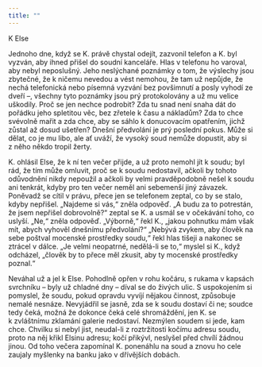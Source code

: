 ```yaml
---
title: ""
---
```


K Else

Jednoho dne, když se K. právě chystal odejít, zazvonil telefon a K.
byl vyzván, aby ihned přišel do soudní kanceláře.
Hlas v telefonu ho varoval, aby nebyl neposlušný.
Jeho neslýchané poznámky o tom, že výslechy jsou zbytečné, že k ničemu nevedou a vést nemohou, že tam už nepůjde, že nechá telefonická nebo písemná vyzvání bez povšimnutí a posly vyhodí ze dveří –, všechny tyto poznámky jsou prý protokolovány a už mu velice uškodily.
Proč se jen nechce podrobit? Zda tu snad není snaha dát do pořádku jeho spletitou věc, bez zřetele k času a nákladům? Zda to chce svévolně mařit a zda chce, aby se sáhlo k donucovacím opatřením, jichž zůstal až dosud ušetřen? Dnešní předvolání je prý poslední pokus.
Může si dělat, co je mu libo, ale ať uváží, že vysoký soud nemůže dopustit, aby si z něho někdo tropil žerty.

K. ohlásil Else, že k ní ten večer přijde, a už proto nemohl jít k soudu; byl rád, že tím může omluvit, proč se k soudu nedostavil, ačkoli by tohoto odůvodnění nikdy nepoužil a ačkoli by velmi pravděpodobně nešel k soudu ani tenkrát, kdyby pro ten večer neměl ani sebemenší jiný závazek.
Poněvadž se cítil v právu, přece jen se telefonem zeptal, co by se stalo, kdyby nepřišel.
„Najdeme si vás,“ zněla odpověď.
„A budu za to potrestán, že jsem nepřišel dobrovolně?“ zeptal se K. a usmál se v očekávání toho, co uslyší.
„Ne,“ zněla odpověď.
„Výborně,“ řekl K., „jakou pohnutku mám však mít, abych vyhověl dnešnímu předvolání?“ „Nebývá zvykem, aby člověk na sebe poštval mocenské prostředky soudu,“ řekl hlas tišeji a nakonec se ztrácel v dálce.
„Je velmi neopatrné, nedělá-li se to,“
myslel si K., když odcházel, „člověk by to přece měl zkusit, aby ty mocenské prostředky poznal.“

Neváhal už a jel k Else.
Pohodlně opřen v rohu kočáru, s rukama v kapsách svrchníku – byly už chladné dny – díval se do živých ulic.
S uspokojením si pomyslel, že soudu, pokud opravdu vyvíjí nějakou činnost, způsobuje nemalé nesnáze.
Nevyjádřil se jasně, zda se k soudu dostaví či ne; soudce tedy čeká, možná že dokonce čeká celé shromáždění, jen K. se k zvláštnímu zklamání galerie nedostaví.
Nezmýlen soudem si jede, kam chce.
Chvilku si nebyl jist, neudal-li z roztržitosti kočímu adresu soudu, proto na něj křikl Elsinu adresu; kočí přikývl, neslyšel před chvílí žádnou jinou.
Od toho večera zapomínal K. ponenáhlu na soud a znovu ho cele zaujaly myšlenky na banku jako v dřívějších dobách.